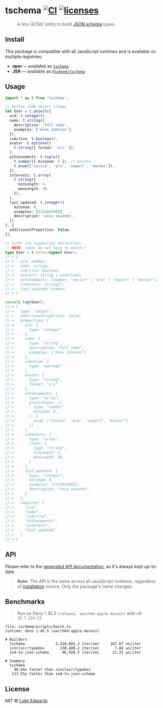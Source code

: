 # tschema [![CI](https://github.com/lukeed/tschema/workflows/CI/badge.svg)](https://github.com/lukeed/tschema/actions?query=workflow%3ACI) [![licenses](https://licenses.dev/b/npm/tschema)](https://licenses.dev/npm/tschema)

> A tiny (425b) utility to build [JSON schema](https://json-schema.org/understanding-json-schema/reference) types.

## Install

This package is compatible with all JavaScript runtimes and is available on multiple registries:

- **npm** &mdash; available as [`tschema`](https://www.npmjs.com/package/tschema)
- **JSR** &mdash; available as [`@lukeed/tschema`](https://jsr.io/@lukeed/tschema)

## Usage

```ts
import * as t from 'tschema';

// Define JSON object schema
let User = t.object({
  uid: t.integer(),
  name: t.string({
    description: 'full name',
    examples: ['Alex Johnson'],
  }),
  isActive: t.boolean(),
  avatar: t.optional(
    t.string({ format: 'uri' }),
  ),
  achievements: t.tuple([
    t.number({ minimum: 0 }), // points
    t.enum(['novice', 'pro', 'expert', 'master']),
  ]),
  interests: t.array(
    t.string({
      minLength: 4,
      maxLength: 36,
    }),
  ),
  last_updated: t.integer({
    minimum: 0,
    examples: [1722642982],
    description: 'unix seconds',
  }),
}, {
  additionalProperties: false,
});

// Infer its TypeScript definition:
// NOTE: names do not have to match~!
type User = t.Infer<typeof User>;
//-> {
//->   uid: number;
//->   name: string;
//->   isActive: boolean;
//->   avatar?: string | undefined;
//->   achievements: [number, "novice" | "pro" | "expert" | "master"];
//->   interests: string[];
//->   last_updated: number;
//-> }

console.log(User);
//-> {
//->   type: "object",
//->   additionalProperties: false,
//->   properties: {
//->     uid: {
//->       type: "integer"
//->     },
//->     name: {
//->       type: "string",
//->       description: "full name",
//->       examples: ["Alex Johnson"]
//->     },
//->     isActive: {
//->       type: "boolean"
//->     },
//->     avatar: {
//->       type: "string",
//->       format: "uri"
//->     },
//->     achievements: {
//->       type: "array",
//->       prefixItems: [{
//->         type: "number",
//->         minimum: 0,
//->       }, {
//->         enum: ["novice", "pro", "expert", "master"]
//->       }]
//->     },
//->     interests: {
//->       type: "array",
//->       items: {
//->         type: "string",
//->         minLength: 4,
//->         maxLength: 36,
//->       }
//->     },
//->     last_updated: {
//->       type: "integer",
//->       minimum: 0,
//->       examples: [1722642982],
//->       description: "unix seconds",
//->     }
//->   },
//->   required: [
//->     "uid",
//->     "name",
//->     "isActive",
//->     "achievements",
//->     "interests",
//->     "last_updated"
//->   ]
//-> }
```

## API

Please refer to the [generated API documentation](https://jsr.io/@lukeed/tschema/doc), as it's
always kept up-to-date.

> **Note:** The API is the same across all JavaScript runtimes, regardless of [installation](#install) source. Only the package's name changes.

## Benchmarks

> Run on Deno 1.45.5 `(release, aarch64-apple-darwin)` with v8 `12.7.224.13`

```
file: tschema/scripts/bench.ts
runtime: deno 1.45.5 (aarch64-apple-darwin)

# Builders
  tschema              5,328,603.3 iter/sec     187.67 ns/iter
  sinclair/typebox       130,480.2 iter/sec       7.66 µs/iter
  zod-to-json-schema      46,928.5 iter/sec      21.31 µs/iter

# Summary
  tschema
    40.84x faster than sinclair/typebox
   113.55x faster than zod-to-json-schema
```

## License

MIT © [Luke Edwards](https://lukeed.com)
